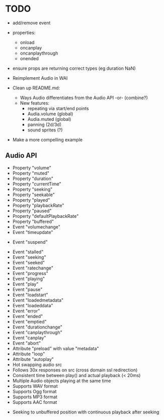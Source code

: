 # TODO

* add/remove event
* properties:
	* onload
	* oncanplay
	* oncanplaythrough
	* onended
* ensure props are returning correct types (eg duration NaN)

* Reimplement Audio in WAI
* Clean up README.md:
	* Ways Audio differentiates from the Audio API
		-or- (combine?)
	* New features:
		- repeating via start/end points
		- Audia.volume (global)
		- Audia.muted (global)
		- panning (2d/3d)
		- sound sprites (?)
* Make a more compelling example

## Audio API

+ Property "volume"
+ Property "muted"
+ Property "duration"
+ Property "currentTime"
+ Property "seeking"
+ Property "seekable"
+ Property "played"
+ Property "playbackRate"
+ Property "paused"
+ Property "defaultPlaybackRate"
+ Property "buffered"
+ Event "volumechange"
+ Event "timeupdate"
- Event "suspend"
+ Event "stalled"
+ Event "seeking"
+ Event "seeked"
+ Event "ratechange"
+ Event "progress"
+ Event "playing"
+ Event "play"
+ Event "pause"
+ Event "loadstart"
+ Event "loadedmetadata"
+ Event "loadeddata"
+ Event "error"
+ Event "ended"
+ Event "emptied"
+ Event "durationchange"
+ Event "canplaythrough"
+ Event "canplay"
+ Event "abort"
+ Attribute "preload" with value "metadata"
+ Attribute "loop"
+ Attribute "autoplay"
+ Hot swapping audio src
+ Follows 30x responses on src (cross domain ssl redirection)
+ Consistent time between play() and actual playback (&lt; 20ms)
+ Multiple Audio objects playing at the same time
+ Supports WAV format
+ Supports Ogg format
+ Supports MP3 format
+ Supports AAC format
- Seeking to unbuffered position with continuous playback after seeking

